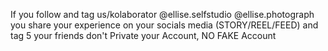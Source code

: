 If you follow and tag us/kolaborator
@ellise.selfstudio
@ellise.photograph
you share your experience on your socials media (STORY/REEL/FEED) and tag 5 your friends
don't Private your Account, NO FAKE Account

